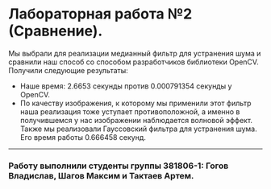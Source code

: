 # Лабораторная работа №2 (Сравнение).

Мы выбрали для реализации медианный фильтр для устранения шума и сравнили наш способ со способом разработчиков  библиотеки OpenCV. Получили следующие результаты:
* Наше время: 2.6653 секунды против 0.000791354 секунды у OpenCV. 
* По качеству изображения, к которому мы применили этот фильтр наша реализация тоже уступает противоположной, а именно в получившемся у нас изображении наблюдается волновой эффект.
Также мы реализовали Гауссовский фильтра для устранения шума. Его время работы 0.666458 секунд.
***
  
### Работу выполнили студенты группы 381806-1: Гогов Владислав, Шагов Максим и Тактаев Артем.
